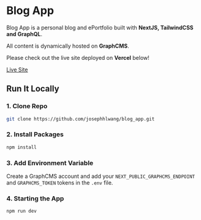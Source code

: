# Blog App

Blog App is a personal blog and ePortfolio built with **NextJS, TailwindCSS and GraphQL**.

All content is dynamically hosted on **GraphCMS**.

Please check out the live site deployed on **Vercel** below!

[Live Site](https://blog-app-josephhlwang.vercel.app)

## Run It Locally

### 1. Clone Repo

```sh
git clone https://github.com/josephhlwang/blog_app.git
```

### 2. Install Packages

```sh
npm install
```

### 3. Add Environment Variable

Create a GraphCMS account and add your `NEXT_PUBLIC_GRAPHCMS_ENDPOINT` and `GRAPHCMS_TOKEN` tokens in the `.env` file.

### 4. Starting the App

```sh
npm run dev
```
